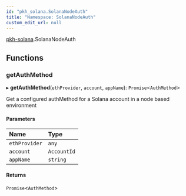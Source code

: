 ```yaml
---
id: "pkh_solana.SolanaNodeAuth"
title: "Namespace: SolanaNodeAuth"
custom_edit_url: null
---
```


[pkh-solana](../modules/pkh_solana.md).SolanaNodeAuth

## Functions

### getAuthMethod

▸ **getAuthMethod**(`ethProvider`, `account`, `appName`): `Promise`<`AuthMethod`\>

Get a configured authMethod for a Solana account in a node based environment

#### Parameters

| Name | Type |
| :------ | :------ |
| `ethProvider` | `any` |
| `account` | `AccountId` |
| `appName` | `string` |

#### Returns

`Promise`<`AuthMethod`\>
